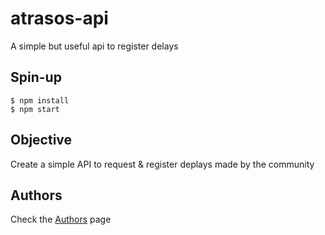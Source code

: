 # atrasos-api
A simple but useful api to register delays

## Spin-up
```
$ npm install
$ npm start
```

## Objective
Create a simple API to request & register deplays made by the community

## Authors

Check the [Authors]("https://github.com/PhentomPT/atrasos-api/blob/master/AUTHORS") page
